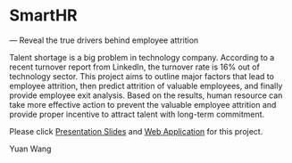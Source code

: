 # SmartHR
— Reveal the true drivers behind employee attrition

   Talent shortage is a big problem in technology company. According to a recent turnover report from LinkedIn, the turnover rate is 16% out of technology sector. This project aims to outline major factors that lead to employee attrition, then predict attrition of valuable employees, and finally provide employee exit analysis. Based on the results, human resource can take more effective action to prevent the valuable employee attrition and provide proper incentive to attract talent with long-term commitment.  

   Please click [Presentation Slides](https://nkuwangyuan.github.io/SmartHR/SmartHR.pdf) and [Web Application](https://smart-hr-app.herokuapp.com/) for this project.

Yuan Wang
